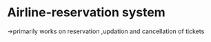 # Airline-reservation system 
->primarily works on reservation ,updation and cancellation of tickets 
